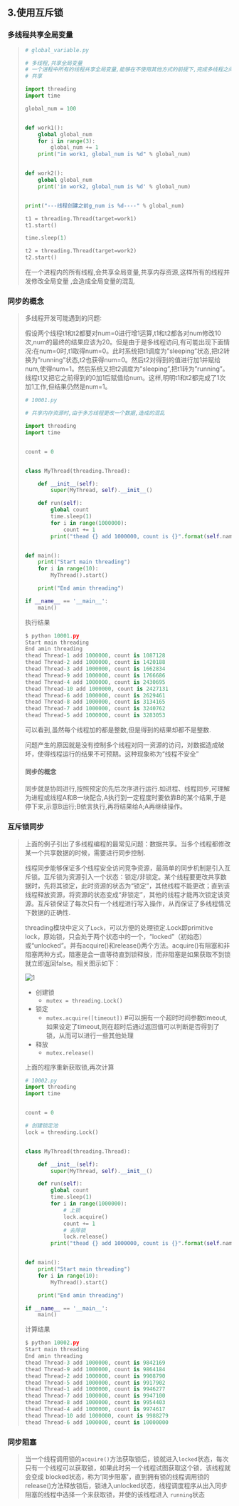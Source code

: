 ## 3.使用互斥锁

### 多线程共享全局变量

> ```python
> # global_variable.py
>
> # 多线程,共享全局变量
> # 一个进程中所有的线程共享全局变量,能够在不使用其他方式的前提下,完成多线程之间的数据
> # 共享
>
> import threading
> import time
>
> global_num = 100
>
>
> def work1():
>     global global_num
>     for i in range(3):
>         global_num += 1
>     print("in work1, global_num is %d" % global_num)
>
>
> def work2():
>     global global_num
>     print('in work2, global_num is %d' % global_num)
>
>
> print("---线程创建之前g_num is %d----" % global_num)
>
> t1 = threading.Thread(target=work1)
> t1.start()
>
> time.sleep(1)
>
> t2 = threading.Thread(target=work2)
> t2.start()
> ```
>
> 在一个进程内的所有线程,会共享全局变量,共享内存资源,这样所有的线程并发修改全局变量 ,会造成全局变量的混乱

### 同步的概念

> 多线程开发可能遇到的问题:
>
> 假设两个线程t1和t2都要对num=0进行增1运算,t1和t2都各对num修改10次,num的最终的结果应该为20。但是由于是多线程访问,有可能出现下面情况:在num=0时,t1取得num=0。此时系统把t1调度为”sleeping”状态,把t2转换为”running”状态,t2也获得num=0。然后t2对得到的值进行加1并赋给num,使得num=1。然后系统又把t2调度为”sleeping”,把t1转为”running”。线程t1又把它之前得到的0加1后赋值给num。这样,明明t1和t2都完成了1次加1工作,但结果仍然是num=1。
>
> ```python
> # 10001.py
>
> # 共享内存资源时,由于多方线程更改一个数据,造成的混乱
>
> import threading
> import time
>
>
> count = 0
>
>
> class MyThread(threading.Thread):
>
>     def __init__(self):
>         super(MyThread, self).__init__()
>
>     def run(self):
>         global count
>         time.sleep(1)
>         for i in range(1000000):
>             count += 1
>         print("thead {} add 1000000, count is {}".format(self.name, count))
>
>
> def main():
>     print("Start main threading")
>     for i in range(10):
>         MyThread().start()
>
>     print("End amin threading")
>
> if __name__ == '__main__':
>     main()
> ```
>
> 执行结果
>
> ```python
> $ python 10001.py 
> Start main threading
> End amin threading
> thead Thread-1 add 1000000, count is 1087128
> thead Thread-2 add 1000000, count is 1420188
> thead Thread-3 add 1000000, count is 1662834
> thead Thread-9 add 1000000, count is 1766686
> thead Thread-4 add 1000000, count is 2430695
> thead Thread-10 add 1000000, count is 2427131
> thead Thread-6 add 1000000, count is 2629461
> thead Thread-8 add 1000000, count is 3134165
> thead Thread-7 add 1000000, count is 3240762
> thead Thread-5 add 1000000, count is 3283053
> ```
>
> 可以看到,虽然每个线程加的都是整数,但是得到的结果却都不是整数.
>
> 问题产生的原因就是没有控制多个线程对同一资源的访问，对数据造成破坏，使得线程运行的结果不可预期。这种现象称为“线程不安全”
>
> #### 同步的概念
>
> 同步就是协同进行,按照预定的先后次序进行运行.如进程、线程同步,可理解为进程或线程A和B一块配合,A执行到一定程度时要依靠B的某个结果,于是停下来,示意B运行;B依言执行,再将结果给A;A再继续操作。

### 互斥锁同步

> 上面的例子引出了多线程编程的最常见问题：数据共享。当多个线程都修改某一个共享数据的时候，需要进行同步控制.
>
> 线程同步能够保证多个线程安全访问竞争资源，最简单的同步机制是引入互斥锁。互斥锁为资源引入一个状态：锁定/非锁定。某个线程要更改共享数据时，先将其锁定，此时资源的状态为“锁定”，其他线程不能更改；直到该线程释放资源，将资源的状态变成“非锁定”，其他的线程才能再次锁定该资源。互斥锁保证了每次只有一个线程进行写入操作，从而保证了多线程情况下数据的正确性.
>
> threading模块中定义了`Lock`，可以方便的处理锁定.Lock即primitive lock，原始锁，只会处于两个状态中的一个，“locked”（初始态）或“unlocked”。并有acquire()和release()两个方法。acquire()有阻塞和非阻塞两种方式，阻塞是会一直等待直到锁释放，而非阻塞是如果获取不到锁就立即返回false。相关图示如下： 
>
> ![1](../picture/10022.png) 
>
> - 创建锁
>   - `mutex = threading.Lock()`
> - 锁定
>    - `mutex.acquire([timeout])` #可以拥有一个超时时间参数timeout,如果设定了timeout,则在超时后通过返回值可以判断是否得到了锁，从而可以进行一些其他处理
> - 释放
>    - `mutex.release()`
>
> 上面的程序重新获取锁,再次计算
>
> ```python
> # 10002.py
> import threading
> import time
>
>
> count = 0
>
> # 创建锁定池
> lock = threading.Lock()
>
>
> class MyThread(threading.Thread):
>
>     def __init__(self):
>         super(MyThread, self).__init__()
>
>     def run(self):
>         global count
>         time.sleep(1)
>         for i in range(1000000):
>             # 上锁
>             lock.acquire()
>             count += 1
>             # 去除锁
>             lock.release()
>         print("thead {} add 1000000, count is {}".format(self.name, count))
>
>
> def main():
>     print("Start main threading")
>     for i in range(10):
>         MyThread().start()
>
>     print("End amin threading")
>
> if __name__ == '__main__':
>     main()
> ```
>
> 计算结果
>
> ```python
> $ python 10002.py 
> Start main threading
> End amin threading
> thead Thread-3 add 1000000, count is 9842169
> thead Thread-9 add 1000000, count is 9864184
> thead Thread-2 add 1000000, count is 9908790
> thead Thread-5 add 1000000, count is 9917902
> thead Thread-1 add 1000000, count is 9946277
> thead Thread-7 add 1000000, count is 9947100
> thead Thread-8 add 1000000, count is 9954403
> thead Thread-4 add 1000000, count is 9974617
> thead Thread-10 add 1000000, count is 9988279
> thead Thread-6 add 1000000, count is 10000000
> ```

### 同步阻塞

> 当一个线程调用锁的`acquire()`方法获取锁后，锁就进入`locked`状态，每次只有一个线程可以获取锁，如果此时另一个线程试图获取这个锁，该线程就会变成 blocked状态，称为'同步阻塞'，直到拥有锁的线程调用锁的release()方法释放锁后，锁进入unlocked状态，线程调度程序从出入同步阻塞的线程中选择一个来获取锁，并使的该线程进入 `running`状态
